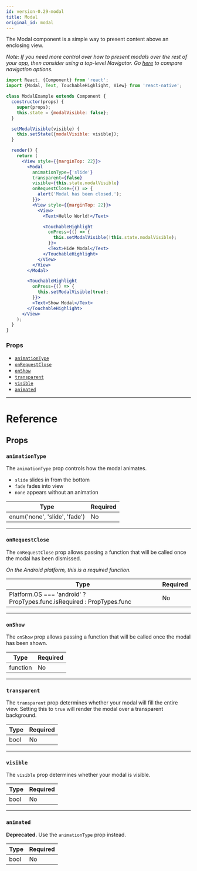 ```yaml
---
id: version-0.29-modal
title: Modal
original_id: modal
---
```


The Modal component is a simple way to present content above an enclosing view.

_Note: If you need more control over how to present modals over the rest of your app, then consider using a top-level Navigator. Go [here](navigator-comparison.md) to compare navigation options._

```jsx
import React, {Component} from 'react';
import {Modal, Text, TouchableHighlight, View} from 'react-native';

class ModalExample extends Component {
  constructor(props) {
    super(props);
    this.state = {modalVisible: false};
  }

  setModalVisible(visible) {
    this.setState({modalVisible: visible});
  }

  render() {
    return (
      <View style={{marginTop: 22}}>
        <Modal
          animationType={'slide'}
          transparent={false}
          visible={this.state.modalVisible}
          onRequestClose={() => {
            alert('Modal has been closed.');
          }}>
          <View style={{marginTop: 22}}>
            <View>
              <Text>Hello World!</Text>

              <TouchableHighlight
                onPress={() => {
                  this.setModalVisible(!this.state.modalVisible);
                }}>
                <Text>Hide Modal</Text>
              </TouchableHighlight>
            </View>
          </View>
        </Modal>

        <TouchableHighlight
          onPress={() => {
            this.setModalVisible(true);
          }}>
          <Text>Show Modal</Text>
        </TouchableHighlight>
      </View>
    );
  }
}
```

### Props

- [`animationType`](modal.md#animationtype)
- [`onRequestClose`](modal.md#onrequestclose)
- [`onShow`](modal.md#onshow)
- [`transparent`](modal.md#transparent)
- [`visible`](modal.md#visible)
- [`animated`](modal.md#animated)

---

# Reference

## Props

### `animationType`

The `animationType` prop controls how the modal animates.

- `slide` slides in from the bottom
- `fade` fades into view
- `none` appears without an animation

| Type                          | Required |
| ----------------------------- | -------- |
| enum('none', 'slide', 'fade') | No       |

---

### `onRequestClose`

The `onRequestClose` prop allows passing a function that will be called once the modal has been dismissed.

_On the Android platform, this is a required function._

| Type                                                                   | Required |
| ---------------------------------------------------------------------- | -------- |
| Platform.OS === 'android' ? PropTypes.func.isRequired : PropTypes.func | No       |

---

### `onShow`

The `onShow` prop allows passing a function that will be called once the modal has been shown.

| Type     | Required |
| -------- | -------- |
| function | No       |

---

### `transparent`

The `transparent` prop determines whether your modal will fill the entire view. Setting this to `true` will render the modal over a transparent background.

| Type | Required |
| ---- | -------- |
| bool | No       |

---

### `visible`

The `visible` prop determines whether your modal is visible.

| Type | Required |
| ---- | -------- |
| bool | No       |

---

### `animated`

**Deprecated.** Use the `animationType` prop instead.

| Type | Required |
| ---- | -------- |
| bool | No       |
